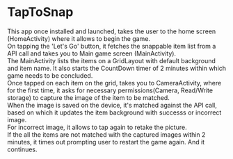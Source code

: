# TapToSnap
This app once installed and launched, takes the user to the home screen (HomeActivity) where it allows to begin the game.<br/> 
On tapping the 'Let's Go' button, it fetches the snappable item list from a API call and takes you to Main game screen (MainActivity).<br/>
The MainActivity lists the items on a GridLayout with default background and item name. It also starts the CountDown timer of 2 minutes within which game needs to
be concluded.<br/>
Once tapped on each item on the grid, takes you to CameraActivity, where for the first time, it asks for necessary permissions(Camera, Read/Write storage) to capture the image of the item to be matched.<br/>
When the image is saved on the device, it's matched against the API call, based on which it updates the item background with successs or incorrect image.<br/> 
For incorrect image, it allows to tap again to retake the picture.<br/>
If the all the items are not matched with the captured images within 2 minutes, it times out prompting user to restart the game again. And it continues.
